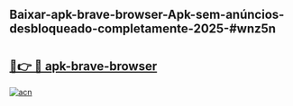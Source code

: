## Baixar-apk-brave-browser-Apk-sem-anúncios-desbloqueado-completamente-2025-#wnz5n

# <h2><a href="https://ainizakaria.my?title=apk-brave-browser&ref=22M">🔗👉 🔴 apk-brave-browser</a></h2>

[![acn](https://github.com/user-attachments/assets/0f9c940e-d8b0-45ae-aac7-cd30a18b3e1c)](https://ainizakaria.my?title=apk-brave-browser&ref=22M)

